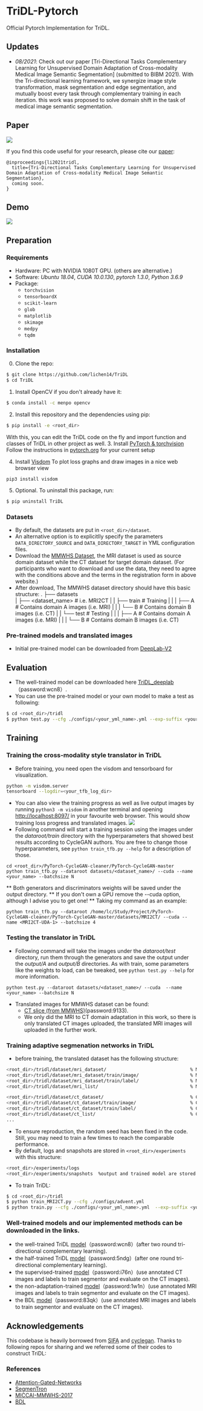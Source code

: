 # TriDL-Pytorch
Official Pytorch Implementation for TriDL.

## Updates
- *08/2021*: Check out our paper [Tri-Directional Tasks Complementary Learning for Unsupervised Domain Adaptation of Cross-modality Medical Image Semantic Segmentation] (submitted to BIBM 2021). With the Tri-directional learning framework, we synergize image style transformation, mask segmentation and
edge segmentation, and mutually boost every task through complementary training in each iteration. this work was proposed to solve domain shift in the task of medical image semantic segmentation.

## Paper
![](https://github.com/lichen14/TriDL/blob/master/display/framework.png)

If you find this code useful for your research, please cite our [paper](https://arxiv.org):

```
@inproceedings{li2021tridl,
  title={Tri-Directional Tasks Complementary Learning for Unsupervised Domain Adaptation of Cross-modality Medical Image Semantic Segmentation},
  coming soon.
}
```
## Demo
![](https://github.com/lichen14/TriDL/blob/master/display/introduction.png)

## Preparation
### Requirements

- Hardware: PC with NVIDIA 1080T GPU. (others are alternative.)
- Software: *Ubuntu 18.04*, *CUDA 10.0.130*, *pytorch 1.3.0*, *Python 3.6.9*
- Package:
  - `torchvision`
  - `tensorboardX`
  - `scikit-learn`
  - `glob`
  - `matplotlib`
  - `skimage`
  - `medpy`
  - `tqdm`
### Installation
0. Clone the repo:
```bash
$ git clone https://github.com/lichen14/TriDL
$ cd TriDL
```
1. Install OpenCV if you don't already have it:

```bash
$ conda install -c menpo opencv
```
2. Install this repository and the dependencies using pip:
```bash
$ pip install -e <root_dir>
```
With this, you can edit the TriDL code on the fly and import function 
and classes of TriDL in other project as well.
3. Install [PyTorch & torchvision](http://pytorch.org/)
Follow the instructions in [pytorch.org](http://pytorch.org) for your current setup

4. Install [Visdom](https://github.com/facebookresearch/visdom)
To plot loss graphs and draw images in a nice web browser view
```
pip3 install visdom
```
5. Optional. To uninstall this package, run:
```bash
$ pip uninstall TriDL
```

### Datasets
* By default, the datasets are put in ```<root_dir>/dataset```.
* An alternative option is to explicitlly specify the parameters ```DATA_DIRECTORY_SOURCE``` and ```DATA_DIRECTORY_TARGET``` in YML configuration files.
* Download the [MMWHS Dataset](http://www.sdspeople.fudan.edu.cn/zhuangxiahai/0/mmwhs/), the MRI dataset is used as source domain dataset while the CT dataset for target domain dataset. (For participants who want to download and use the data, they need to agree with the conditions above and the terms in the registration form in above website.)
* After download, The MMWHS dataset directory should have this basic structure:
    .
    ├── datasets                   
    |   ├── <dataset_name>         # i.e. MRI2CT
    |   |   ├── train              # Training
    |   |   |   ├── A              # Contains domain A images (i.e. MRI)
    |   |   |   └── B              # Contains domain B images (i.e. CT)
    |   |   └── test               # Testing
    |   |   |   ├── A              # Contains domain A images (i.e. MRI)
    |   |   |   └── B              # Contains domain B images (i.e. CT)
    
### Pre-trained models and translated images 
* Initial pre-trained model can be downloaded from [DeepLab-V2](https://drive.google.com/open?id=1TIrTmFKqEyf3pOKniv8-53m3v9SyBK0u)
  
## Evaluation
* The well-trained model can be downloaded here [TriDL_deeplab](https://pan.baidu.com/s/1LUNAVwJXp8T0PPceG2QnMg)（password:wcn8）. 
* You can use the pre-trained model or your own model to make a test as following:
```bash
$ cd <root_dir>/tridl
$ python test.py --cfg ./configs/<your_yml_name>.yml --exp-suffix <your_define_suffix>
```
## Training

### Training the cross-modality style translator in TriDL
* Before training, you need open the visdom and tensorboard for visualization.
```bash
python -m visdom.server
tensorboard --logdir=<your_tfb_log_dir>
```
* You can also view the training progress as well as live output images by running ```python3 -m visdom``` in another terminal and opening [http://localhost:8097/](http://localhost:8097/) in your favourite web browser. This would show training loss progress and translated images.
![](https://github.com/lichen14/TriDL/blob/master/display/visdom.png)
* Following command will start a training session using the images under the *dataroot/train* directory with the hyperparameters that showed best results according to CycleGAN authors. You are free to change those hyperparameters, see ```python train_tfb.py --help``` for a description of those.
```
cd <root_dir>/PyTorch-CycleGAN-cleaner/PyTorch-CycleGAN-master
python train_tfb.py --dataroot datasets/<dataset_name>/ --cuda --name <your_name> --batchsize N
```
** Both generators and discriminators weights will be saved under the output directory.
** If you don't own a GPU remove the --cuda option, although I advise you to get one!
** Taking my command as an example:
```
python train_tfb.py --dataroot /home/lc/Study/Project/PyTorch-CycleGAN-cleaner/PyTorch-CycleGAN-master/datasets/MRI2CT/ --cuda --name <MRI2CT-UDA-1> --batchsize 4
```
### Testing the translator in TriDL
* Following command will take the images under the *dataroot/test* directory, run them through the generators and save the output under the *output/A* and *output/B* directories. As with train, some parameters like the weights to load, can be tweaked, see ```python test.py --help``` for more information.
```
python test.py --dataroot datasets/<dataset_name>/ --cuda  --name <your_name> --batchsize N
```
* Translated images for MMWHS dataset can be found:
  * [CT slice (from MMWHS)](https://pan.baidu.com/s/1du8Tayjrr_IK3YCzDgiQ_Q)(password:9133).
  * We only did the MRI to CT domain adaptation in this work, so there is only translated CT images uploaded, the translated MRI images will uploaded in the further work.
  
### Training adaptive segmenation networks in TriDL
* before training, the translated dataset has the following structure:
```bash
<root_dir>/tridl/dataset/mri_dataset/                               % MRI samples root
<root_dir>/tridl/dataset/mri_dataset/train/image/                   % MRI images and translated images 
<root_dir>/tridl/dataset/mri_dataset/train/label/                   % MRI annotation
<root_dir>/tridl/dataset/mri_list/                                  % MRI samples list

<root_dir>/tridl/dataset/ct_dataset/                                % CT samples root
<root_dir>/tridl/dataset/ct_dataset/train/image/                    % CT images and translated images 
<root_dir>/tridl/dataset/ct_dataset/train/label/                    % CT annotation
<root_dir>/tridl/dataset/ct_list/                                   % CT samples list
...
```
* To ensure reproduction, the random seed has been fixed in the code. Still, you may need to train a few times to reach the comparable performance.
* By default, logs and snapshots are stored in ```<root_dir>/experiments``` with this structure:
```bash
<root_dir>/experiments/logs
<root_dir>/experiments/snapshots  %output and trained model are stored in this file.
```
* To train TriDL:
```bash
$ cd <root_dir>/tridl
$ python train_MRI2CT.py --cfg ./configs/advent.yml
$ python train.py --cfg ./configs/<your_yml_name>.yml  --exp-suffix <your_define_suffix>  --tensorboard         % using tensorboard
```


### Well-trained models and our implemented methods can be downloaded in the links.
* the well-trained TriDL [model](https://pan.baidu.com/s/1LUNAVwJXp8T0PPceG2QnMg)（password:wcn8）(after two round tri-directional complementary learning).
* the half-trained TriDL [model](https://pan.baidu.com/s/1ZYb9TyTrr6C81N3WGW55xA)（password:5ndg）(after one round tri-directional complementary learning).
* the supervised-trained [model](https://pan.baidu.com/s/19g9i_Qqwc7URY0pFBgSboA)（password:i76n）(use annotated CT images and labels to train segmentor and evaluate on the CT images).
* the non-adaptation-trained [model](https://pan.baidu.com/s/1yRzrASgXk2qnw-vOtdHjDw)（password:1w1n）(use annotated MRI images and labels to train segmentor and evaluate on the CT images).
* the BDL [model](https://pan.baidu.com/s/14CSfvz-bJNS1AwpATwadaw)（password:83qk）(use annotated MRI images and labels to train segmentor and evaluate on the CT images).

## Acknowledgements
This codebase is heavily borrowed from [SIFA](https://github.com/cchen-cc/SIFA) and [cyclegan](https://github.com/aitorzip/PyTorch-CycleGAN).
Thanks to following repos for sharing and we referred some of their codes to construct TriDL:
### References
- [Attention-Gated-Networks](https://github.com/ozan-oktay/Attention-Gated-Networks)
- [SegmenTron](https://github.com/LikeLy-Journey/SegmenTron)
- [MICCAI-MMWHS-2017](http://www.sdspeople.fudan.edu.cn/zhuangxiahai/0/mmwhs/)
- [BDL](https://github.com/liyunsheng13/BDL)
